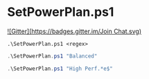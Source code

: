 SetPowerPlan.ps1
================
[![Gitter](https://badges.gitter.im/Join Chat.svg)](https://gitter.im/adjohnson916/SetPowerPlan.ps1?utm_source=badge&utm_medium=badge&utm_campaign=pr-badge&utm_content=badge)

`.\SetPowerPlan.ps1 <regex>`


```powershell
.\SetPowerPlan.ps1 "Balanced"
```

```powershell
.\SetPowerPlan.ps1 "High Perf.*e$"
```
